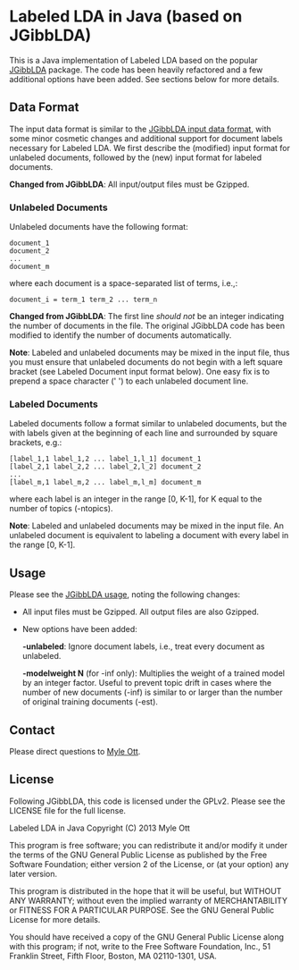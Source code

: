 Labeled LDA in Java (based on JGibbLDA)
=======================================

This is a Java implementation of Labeled LDA based on the popular
[JGibbLDA](http://jgibblda.sourceforge.net/) package. The code has been heavily
refactored and a few additional options have been added. See sections below for
more details.

Data Format
-----------

The input data format is similar to the [JGibbLDA input data
format](http://jgibblda.sourceforge.net/#_2.3._Input_Data_Format), with some
minor cosmetic changes and additional support for document labels necessary for
Labeled LDA. We first describe the (modified) input format for unlabeled
documents, followed by the (new) input format for labeled documents.

**Changed from JGibbLDA**: All input/output files must be Gzipped.

### Unlabeled Documents

Unlabeled documents have the following format:

    document_1
    document_2
    ...
    document_m

where each document is a space-separated list of terms, i.e.,:

    document_i = term_1 term_2 ... term_n

**Changed from JGibbLDA**: The first line *should not* be an integer indicating
the number of documents in the file. The original JGibbLDA code has been
modified to identify the number of documents automatically.

**Note**: Labeled and unlabeled documents may be mixed in the input file, thus
you must ensure that unlabeled documents do not begin with a left square bracket
(see Labeled Document input format below). One easy fix is to prepend a space
character (' ') to each unlabeled document line.

### Labeled Documents

Labeled documents follow a format similar to unlabeled documents, but the with
labels given at the beginning of each line and surrounded by square brackets,
e.g.:

    [label_1,1 label_1,2 ... label_1,l_1] document_1
    [label_2,1 label_2,2 ... label_2,l_2] document_2
    ...
    [label_m,1 label_m,2 ... label_m,l_m] document_m

where each label is an integer in the range [0, K-1], for K equal to the number
of topics (-ntopics).

**Note**: Labeled and unlabeled documents may be mixed in the input file. An
unlabeled document is equivalent to labeling a document with every label in the
range [0, K-1].

Usage
-----

Please see the [JGibbLDA usage](http://jgibblda.sourceforge.net/#_2.2._Command_Line_&_Input_Parameter), noting the following changes:

*   All input files must be Gzipped. All output files are also Gzipped.

*   New options have been added:

    **-unlabeled**: Ignore document labels, i.e., treat every document as unlabeled.

    **-modelweight N** (for -inf only): Multiplies the weight of a trained model
    by an integer factor. Useful to prevent topic drift in cases where the
    number of new documents (-inf) is similar to or larger than the number of
    original training documents (-est).

Contact
-------

Please direct questions to [Myle Ott](myleott@gmail.com).

License
-------

Following JGibbLDA, this code is licensed under the GPLv2. Please see the
LICENSE file for the full license.

Labeled LDA in Java
Copyright (C) 2013 Myle Ott

This program is free software; you can redistribute it and/or
modify it under the terms of the GNU General Public License
as published by the Free Software Foundation; either version 2
of the License, or (at your option) any later version.

This program is distributed in the hope that it will be useful,
but WITHOUT ANY WARRANTY; without even the implied warranty of
MERCHANTABILITY or FITNESS FOR A PARTICULAR PURPOSE.  See the
GNU General Public License for more details.

You should have received a copy of the GNU General Public License
along with this program; if not, write to the Free Software
Foundation, Inc., 51 Franklin Street, Fifth Floor, Boston, MA  02110-1301, USA.
